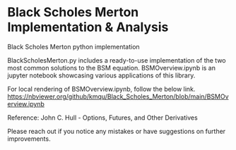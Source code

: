 # Black Scholes Merton Implementation & Analysis
Black Scholes Merton python implementation

BlackScholesMerton.py includes a ready-to-use implementation of the two most common solutions to the BSM equation. 
BSMOverview.ipynb is an jupyter notebook showcasing various applications of this library.

For local rendering of BSMOverview.ipynb, follow the below link.
https://nbviewer.org/github/kmqu/Black_Scholes_Merton/blob/main/BSMOverview.ipynb

Reference: John C. Hull - Options, Futures, and Other Derivatives

Please reach out if you notice any mistakes or have suggestions on further improvements.
